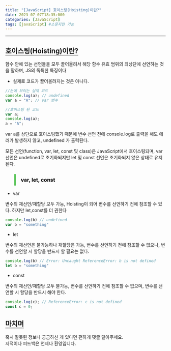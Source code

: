 ```yaml
---
title: "[JavaScript] 호이스팅(Hoisting)이란?"
date: 2023-07-07T18:35:000
categories: [JavaScript]
tags: [javaScript] #소문자만 가능
---
```


---

## <b style="border-bottom:2px solid gray" class="h2">호이스팅(Hoisting)이란?</b>

함수 안에 있는 선언들을 모두 끌어올려서 해당 함수 유효 범위의 최상단에 선언하는 것을 말하며, JS의 독특한 특징이다

- 실제로 코드가 끌어올려지는 것은 아니다.

```js
//눈에 보이는 실제 코드
console.log(a); // undefined
var a = "A"; // var 변수 
```

```js
//호이스팅 된 코드
var a; 
console.log(a);
a = "A";
```

var a를 상단으로 호이스팅했기 때문에 변수 선언 전에 console.log로 출력을 해도 에러가 발생하지 않고, undefined 가 출력된다.

모든 선언(function, var, let, const 및 class)은 JavaScript에서 호이스팅되며, var 선언은 undefined로 초기화되지만 let 및 const 선언은 초기화되지 않은 상태로 유지된다.

<h3><blockquote style="color:black; padding: 0.5rem 1rem; border-left: 5px solid #5cc55b;">var, let, const</blockquote></h3>

- var

변수의 재선언/재할당 모두 가능, Hoisting이 되어 변수를 선언하기 전에 참조할 수 있다. 하지만 let,const를 더 권한다

```js
console.log(b) // undefined
var b = "something"
```

- let

변수의 재선언은 불가능하나 재할당은 가능, 변수를 선언하기 전에 참조할 수 없으나, 변수를 선언할 시 할당을 반드시 할 필요는 없다.

```js
console.log(b) // Error: Uncaught ReferenceError: b is not defined
let b = "something"
```

- const

변수의 재선언/재할당 모두 불가능, 변수를 선언하기 전에 참조할 수 없으며, 변수를 선언할 시 할당을 반드시 해야 한다.

```js
console.log(c); // ReferenceError: c is not defined
const c = 0;
```

## <b style="border-bottom:2px solid gray"><b>마치며</b></b>

<P>혹시 잘못된 정보나 궁금하신 게 있다면 편하게 댓글 달아주세요.<br/>
지적이나 피드백은 언제나 환영입니다.</p>

